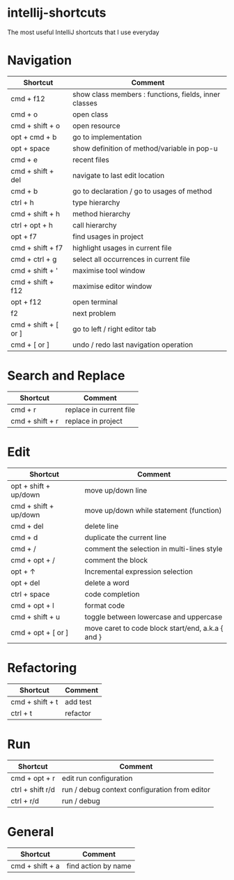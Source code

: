 # intellij-shortcuts
The most useful IntelliJ shortcuts that I use everyday


# Navigation
| Shortcut             | Comment                                               |
| -------------------- | ----------------------------------------------------- |
| cmd + f12            | show class members : functions, fields, inner classes |
| cmd + o              | open class                                            |
| cmd + shift + o      | open resource                                         |
| opt + cmd + b        | go to implementation                                  |
| opt + space          | show definition of method/variable in pop-u           |
| cmd + e              | recent files                                          |
| cmd + shift + del    | navigate to last edit location                        |
| cmd + b              | go to declaration / go to usages of method            |
| ctrl + h             | type hierarchy                                        |
| cmd + shift + h      | method hierarchy                                      |
| ctrl + opt + h       | call hierarchy                                        |
| opt + f7             | find usages in project                                |
| cmd + shift + f7     | highlight usages in current file                      |
| cmd + ctrl + g       | select all occurrences in current file                |
| cmd + shift + '      | maximise tool window                                  |
| cmd + shift + f12    | maximise editor window                                |
| opt + f12            | open terminal                                         |
| f2                   | next problem                                          |
| cmd + shift + [ or ] | go to left / right editor tab                         |
| cmd + [ or ]         | undo / redo last navigation operation                 |


# Search and Replace
| Shortcut        | Comment                 |
| --------------- | ----------------------- |
| cmd + r         | replace in current file |
| cmd + shift + r | replace in project      |

# Edit
| Shortcut              | Comment                                           |
| --------------------- | ------------------------------------------------- |
| opt + shift + up/down | move up/down line                                 |
| cmd + shift + up/down | move up/down while statement (function)           |
| cmd + del             | delete line                                       |
| cmd + d               | duplicate the current line                        |
| cmd + /               | comment the selection in multi-lines style        |
| cmd + opt + /         | comment the block                                 |
| opt + ↑               | Incremental expression selection                  |
| opt + del             | delete a word                                     |
| ctrl + space          | code completion                                   |
| cmd + opt + l         | format code                                       |
| cmd + shift + u       | toggle between lowercase and uppercase            |
| cmd + opt + [ or ]    | move caret to code block start/end, a.k.a { and } |

# Refactoring
| Shortcut        | Comment  |
| --------------- | -------- |
| cmd + shift + t | add test |
| ctrl + t        | refactor |

# Run
| Shortcut         | Comment                                       |
| ---------------- | --------------------------------------------- |
| cmd + opt + r    | edit run configuration                        |
| ctrl + shift r/d | run / debug context configuration from editor |
| ctrl + r/d       | run / debug                                   |

# General
| Shortcut        | Comment             |
| --------------- | ------------------- |
| cmd + shift + a | find action by name |
